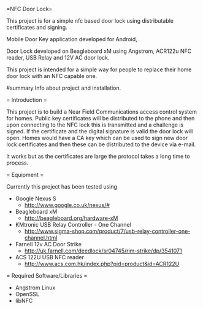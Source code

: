 =NFC Door Lock=

This project is for a simple nfc based door lock using distributable certificates and signing.

Mobile Door Key application developed for Android,

Door Lock developed on Beagleboard xM using Angstrom, ACR122u NFC reader, USB Relay and 12V AC door lock.

This project is intended for a simple way for people to replace their home door lock with an NFC capable one.

#summary Info about project and installation.

= Introduction =

This project is to build a Near Field Communications access control system for homes. Public key certificates will be distributed to the phone and then upon connecting to the NFC lock this is transmitted and a challenge is signed. If the certificate and the digital signature is valid the door lock will open. Homes would have a CA key which can be used to sign new door lock certificates and then these can be distributed to the device via e-mail.

It works but as the certificates are large the protocol takes a long time to process.

= Equipment =

Currently this project has been tested using
  * Google Nexus S
    - http://www.google.co.uk/nexus/#
  * Beagleboard xM
    - http://beagleboard.org/hardware-xM
  * KMtronic USB Relay Controller - One Channel
    - http://www.sigma-shop.com/product/7/usb-relay-controller-one-channel.html
  * Farnell 12v AC Door Strike
    - http://uk.farnell.com/deedlock/sr04745/rim-strike/dp/3541071
  * ACS 122U USB NFC reader
    - http://www.acs.com.hk/index.php?pid=product&id=ACR122U

= Required Software/Libraries = 

  * Angstrom Linux 
  * OpenSSL
  * libNFC
